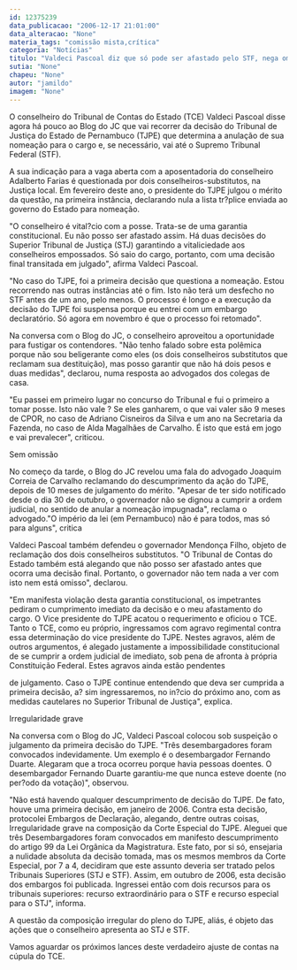```yaml
---
id: 12375239
data_publicacao: "2006-12-17 21:01:00"
data_alteracao: "None"
materia_tags: "comissão mista,crítica"
categoria: "Notícias"
titulo: "Valdeci Pascoal diz que só pode ser afastado pelo STF, nega omissão do TCE e critica colegas"
sutia: "None"
chapeu: "None"
autor: "jamildo"
imagem: "None"
---
```

<p>O conselheiro do Tribunal de Contas do Estado (TCE) Valdeci Pascoal disse agora h&aacute; pouco ao Blog do JC que vai recorrer da decis&atilde;o do Tribunal de Justi&ccedil;a do Estado de Pernambuco (TJPE) que determina a anula&ccedil;&atilde;o de sua nomea&ccedil;&atilde;o para o cargo e, se necess&aacute;rio, vai at&eacute; o Supremo Tribunal Federal (STF).</p>

<p>A sua indica&ccedil;&atilde;o para a vaga aberta com a aposentadoria do conselheiro Adalberto Farias &eacute; questionada por dois conselheiros-substitutos, na Justi&ccedil;a local. Em fevereiro deste ano, o presidente do TJPE julgou o m&eacute;rito da quest&atilde;o, na primeira inst&acirc;ncia, declarando nula a lista tr?plice enviada ao governo do Estado para nomea&ccedil;&atilde;o.</p>

<p>"O conselheiro &eacute; vital?cio com a posse. Trata-se de uma garantia constitucional. Eu n&atilde;o posso ser afastado assim. H&aacute; duas decis&otilde;es do Superior Tribunal de Justi&ccedil;a (STJ) garantindo a vitaliciedade aos conselheiros empossados. S&oacute; saio do cargo, portanto, com uma decis&atilde;o final transitada em julgado", afirma Valdeci Pascoal.</p>

<p>"No caso do TJPE, foi a primeira decis&atilde;o que questiona a nomea&ccedil;&atilde;o. Estou recorrendo nas outras inst&acirc;ncias at&eacute; o fim. Isto n&atilde;o ter&aacute; um desfecho no STF antes de um ano, pelo menos. O processo &eacute; longo e a execu&ccedil;&atilde;o da decis&atilde;o do TJPE foi suspensa porque eu entrei com um embargo declarat&oacute;rio. S&oacute; agora em novembro &eacute; que o processo foi retomado".</p>

<p>Na conversa com o Blog do JC, o conselheiro aproveitou a oportunidade para fustigar os contendores. "N&atilde;o tenho falado sobre esta pol&ecirc;mica porque n&atilde;o sou beligerante como eles (os dois conselheiros substitutos que reclamam sua destitui&ccedil;&atilde;o), mas posso garantir que n&atilde;o h&aacute; dois pesos e duas medidas", declarou, numa resposta ao advogados dos colegas de casa.</p>

<p>"Eu passei em primeiro lugar no concurso do Tribunal e fui o primeiro a tomar posse. Isto n&atilde;o vale ? Se eles ganharem, o que vai valer s&atilde;o 9 meses de CPOR, no caso de Adriano Cisneiros da Silva e um ano na Secretaria da Fazenda, no caso de Alda Magalh&atilde;es de Carvalho. &Eacute; isto que est&aacute; em jogo e vai prevalecer", criticou.</p>

<p>Sem omiss&atilde;o</p>

<p>No come&ccedil;o da tarde, o Blog do JC revelou uma fala do advogado Joaquim Correia de Carvalho reclamando do descumprimento da a&ccedil;&atilde;o do TJPE, depois de 10 meses de julgamento do m&eacute;rito. "Apesar de ter sido notificado desde o dia 30 de outubro, o governador n&atilde;o se dignou a cumprir a ordem judicial, no sentido de anular a nomea&ccedil;&atilde;o impugnada", reclama o advogado."O imp&eacute;rio da lei (em Pernambuco) n&atilde;o &eacute; para todos, mas s&oacute; para alguns", critica</p>

<p>Valdeci Pascoal tamb&eacute;m defendeu o governador Mendon&ccedil;a Filho, objeto de reclama&ccedil;&atilde;o dos dois conselheiros substitutos. "O Tribunal de Contas do Estado tamb&eacute;m est&aacute; alegando que n&atilde;o posso ser afastado antes que ocorra uma decis&atilde;o final. Portanto, o governador n&atilde;o tem nada a ver com isto nem est&aacute; omisso", declarou.</p>

<p>"Em manifesta viola&ccedil;&atilde;o desta garantia constitucional, os impetrantes pediram o cumprimento imediato da decis&atilde;o e o meu afastamento do cargo. O Vice presidente do TJPE acatou o requerimento e oficiou o TCE. Tanto o TCE, como eu pr&oacute;prio, ingressamos com agravo regimental contra essa determina&ccedil;&atilde;o do vice presidente do TJPE. Nestes agravos, al&eacute;m de outros argumentos, &eacute; alegado justamente a impossibilidade constitucional de se cumprir a ordem judicial de imediato, sob pena de afronta &agrave; pr&oacute;pria Constitui&ccedil;&atilde;o Federal. Estes agravos ainda est&atilde;o pendentes</p>

<p>de julgamento. Caso o TJPE continue entendendo que deva ser cumprida a primeira decis&atilde;o, a? sim ingressaremos, no in?cio do pr&oacute;ximo ano, com as medidas cautelares no Superior Tribunal de Justi&ccedil;a", explica.</p>

<p>Irregularidade grave</p>

<p>Na conversa com o Blog do JC, Valdeci Pascoal colocou sob suspei&ccedil;&atilde;o o julgamento da primeira decis&atilde;o do TJPE. "Tr&ecirc;s desembargadores foram convocados indevidamente. Um exemplo &eacute; o desembargador Fernando Duarte. Alegaram que a troca ocorreu porque havia pessoas doentes. O desembargador Fernando Duarte garantiu-me que nunca esteve doente (no per?odo da vota&ccedil;&atilde;o)", observou.</p>

<p>"N&atilde;o est&aacute; havendo qualquer descumprimento de decis&atilde;o do TJPE. De fato, houve uma primeira decis&atilde;o, em janeiro de 2006. Contra esta decis&atilde;o, protocolei Embargos de Declara&ccedil;&atilde;o, alegando, dentre outras coisas, Irregularidade grave na composi&ccedil;&atilde;o da Corte Especial do TJPE. Aleguei que tr&ecirc;s Desembargadores foram convocados em manifesto descumprimento do artigo 99 da Lei Org&acirc;nica da Magistratura. Este fato, por si s&oacute;, ensejaria a nulidade absoluta da decis&atilde;o tomada, mas os mesmos membros da Corte Especial, por 7 a 4, decidiram que este assunto deveria ser tratado pelos Tribunais Superiores (STJ e STF). Assim, em outubro de 2006, esta decis&atilde;o dos embargos foi publicada. Ingressei ent&atilde;o com dois recursos para os tribunais superiores: recurso extraordin&aacute;rio para o STF e recurso especial para o STJ", informa.</p>

<p>A quest&atilde;o da composi&ccedil;&atilde;o irregular do pleno do TJPE, ali&aacute;s, &eacute; objeto das a&ccedil;&otilde;es que o conselheiro apresenta ao STJ e STF.</p>

<p>Vamos aguardar os pr&oacute;ximos lances deste verdadeiro ajuste de contas na c&uacute;pula do TCE.</p>
